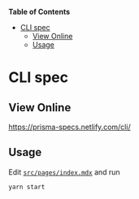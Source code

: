 <!-- START doctoc generated TOC please keep comment here to allow auto update -->
<!-- DON'T EDIT THIS SECTION, INSTEAD RE-RUN doctoc TO UPDATE -->
**Table of Contents**

- [CLI spec](#cli-spec)
  - [View Online](#view-online)
  - [Usage](#usage)

<!-- END doctoc generated TOC please keep comment here to allow auto update -->

# CLI spec

## View Online

https://prisma-specs.netlify.com/cli/

## Usage

Edit [`src/pages/index.mdx`](src/pages/index.mdx) and run

```
yarn start
```
